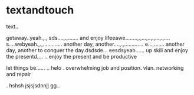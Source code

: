 # textandtouch
text..

getaway..yeah.,.,
sds....,.,.......
and enjoy lifeeawe........,.,...,..,.,...,.,....
s....webyeah.,.,.............
another day, another....,.,.............
e...,.......
another day, another to conquer the day.dsdsde...
eesdsyeah......
up skill and enjoy the presentd....
..
enjoy the present and be productive 

let things be......
..
helo
. overwhelming job and position. vlan. networking and repair

.
hshsh
jsjsjsdnnjj
gg..
